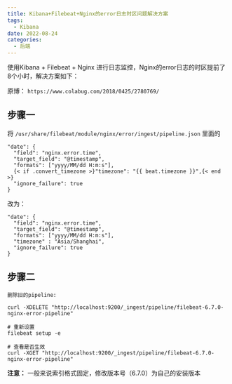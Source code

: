 ```yaml
---
title: Kibana+Filebeat+Nginx的error日志时区问题解决方案
tags: 
  - Kibana
date: 2022-08-24
categories:
  - 后端
---
```


使用Kibana + Filebeat + Nginx 进行日志监控，Nginx的error日志的时区提前了8个小时，解决方案如下：

原博： `https://www.colabug.com/2018/0425/2780769/`

## 步骤一
将 `/usr/share/filebeat/module/nginx/error/ingest/pipeline.json` 里面的
```
"date": {
  "field": "nginx.error.time",
  "target_field": "@timestamp",
  "formats": ["yyyy/MM/dd H:m:s"],
  {< if .convert_timezone >}"timezone": "{{ beat.timezone }}",{< end >}
  "ignore_failure": true
}
```
改为：
```
"date": {
  "field": "nginx.error.time",
  "target_field": "@timestamp",
  "formats": ["yyyy/MM/dd H:m:s"],
  "timezone" : "Asia/Shanghai",
  "ignore_failure": true
}
```

## 步骤二
```
删除旧的pipeline:

curl -XDELETE "http://localhost:9200/_ingest/pipeline/filebeat-6.7.0-nginx-error-pipeline"

# 重新设置
filebeat setup -e

# 查看是否生效
curl -XGET "http://localhost:9200/_ingest/pipeline/filebeat-6.7.0-nginx-error-pipeline"
```
**注意：** 一般来说索引格式固定，修改版本号（6.7.0）为自己的安装版本
